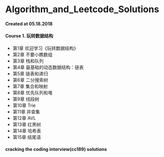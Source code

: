# Algorithm_and_Leetcode_Solutions


#### Created at 05.18.2018

#### Course 1. 玩转数据结构
-  第1章 欢迎学习《玩转数据结构》
-  第2章 不要小瞧数组
-  第3章 栈和队列
-  第4章 最基础的动态数据结构：链表
-  第5章 链表和递归
-  第6章 二分搜索树
-  第7章 集合和映射
-  第8章 优先队列和堆
-  第9章 线段树
-  第10章 Trie
-  第11章 并查集
-  第12章 AVL
-  第13章 红黑树
-  第14章 哈希表
-  第15章 结尾语

#### cracking the coding interview(cc189) solutions
